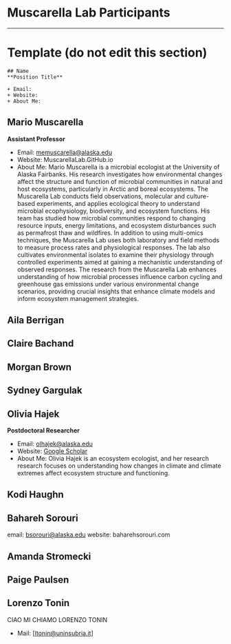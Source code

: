 # Muscarella Lab Participants
---

# Template (do not edit this section)
```
## Name 
**Position Title**

+ Email:
+ Website:
+ About Me:
```

## Mario Muscarella 
**Assistant Professor**

+ Email: [memuscarella@alaska.edu](mailto:memuscarella@alaska.edu?subject=Interested%20in%20your%20research)
+ Website: MuscarellaLab.GitHub.io
+ About Me: Mario Muscarella is a microbial ecologist at the University of Alaska Fairbanks. His research investigates how environmental changes affect the structure and function of microbial communities in natural and host ecosystems, particularly in Arctic and boreal ecosystems. The Muscarella Lab conducts field observations, molecular and culture-based experiments, and applies ecological theory to understand microbial ecophysiology, biodiversity, and ecosystem functions. His team has studied how microbial communities respond to changing resource inputs, energy limitations, and ecosystem disturbances such as permafrost thaw and wildfires. In addition to using multi-omics techniques, the Muscarella Lab uses both laboratory and field methods to measure process rates and physiological responses. The lab also cultivates environmental isolates to examine their physiology through controlled experiments aimed at gaining a mechanistic understanding of observed responses. The research from the Muscarella Lab enhances understanding of how microbial processes influence carbon cycling and greenhouse gas emissions under various environmental change scenarios, providing crucial insights that enhance climate models and inform ecosystem management strategies.

## Aila Berrigan


## Claire Bachand


## Morgan Brown


## Sydney Gargulak


## Olivia Hajek
**Postdoctoral Researcher**

+ Email: [olhajek@alaska.edu](mailto:olhajek@alaska.edu?subject=Interested%20in%20your%20research)
+ Website: [Google Scholar](https://scholar.google.com/citations?user=C67-0E0AAAAJ&hl=en)
+ About Me: Olivia Hajek is an ecosystem ecologist, and her research research focuses on understanding how changes in climate and climate extremes affect ecosystem structure and functioning.

## Kodi Haughn


## Bahareh Sorouri 
email: bsorouri@alaska.edu
website: baharehsorouri.com

## Amanda Stromecki 


## Paige Paulsen


## Lorenzo Tonin
CIAO MI CHIAMO LORENZO TONIN
+ Mail: [ltonin@uninsubria.it]

